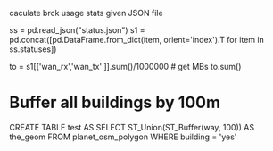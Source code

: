 caculate brck usage stats given JSON file

ss = pd.read_json("status.json")
s1 = pd.concat([pd.DataFrame.from_dict(item, orient='index').T for item in ss.statuses])

to = s1[['wan_rx','wan_tx' ]].sum()/1000000 # get MBs
to.sum()

# Buffer all buildings by 100m
CREATE TABLE test AS
SELECT ST_Union(ST_Buffer(way, 100)) AS the_geom
FROM planet_osm_polygon
WHERE building = 'yes'